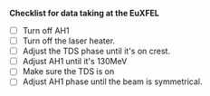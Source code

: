 **Checklist for data taking at the EuXFEL**


- [ ] Turn off AH1
- [ ] Turn off the laser heater.
- [ ] Adjust the TDS phase until it's on crest.
- [ ] Adjust AH1 until it's 130MeV
- [ ] Make sure the TDS is on
- [ ] Adjust AH1 phase until the beam is symmetrical.
